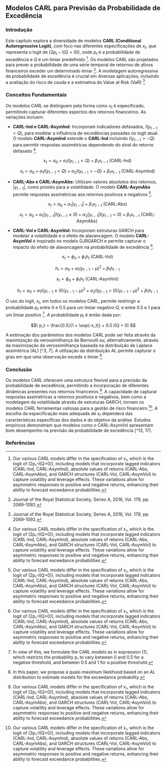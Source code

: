 ## Modelos CARL para Previsão da Probabilidade de Excedência

### Introdução

Este capítulo explora a diversidade de modelos **CARL (Conditional Autoregressive Logit)**, com foco nas diferentes especificações de $x_t$, que representa o logit de $(2p_t - I(Q>0))$, onde $p_t$ é a probabilidade de excedência e $Q$ é um limiar predefinido [^5]. Os modelos CARL são projetados para prever a probabilidade de uma série temporal de retornos de ativos financeiros exceder um determinado limiar [^1]. A modelagem autoregressiva da probabilidade de excedência é crucial em diversas aplicações, incluindo a avaliação do risco de cauda e a estimativa do Value at Risk (VaR) [^1].

### Conceitos Fundamentais

Os modelos CARL se distinguem pela forma como $x_t$ é especificado, permitindo capturar diferentes aspectos dos retornos financeiros. As variações incluem:

*   **CARL-Ind e CARL-AsymInd:** Incorporam indicadores defasados, $I(y_{t-1}<Q)$, para modelar a influência de excedências passadas no logit atual. O modelo **CARL-AsymInd** estende o **CARL-Ind** incluindo $I(y_{t-1}>-Q)$ para permitir respostas assimétricas dependendo do sinal do retorno defasado [^5].

    $$\
    x_t = \alpha_0 + \alpha_1 I(y_{t-1} < Q) + \beta_1 x_{t-1} \text{ (CARL-Ind)}
    $$

    $$\
    x_t = \alpha_0 + \alpha_1 I(y_{t-1} < Q) + \alpha_2 I(y_{t-1} > -Q) + \beta_1 x_{t-1} \text{ (CARL-AsymInd)}
    $$

*   **CARL-Abs e CARL-AsymAbs:** Utilizam valores absolutos dos retornos, $|y_{t-1}|$, como proxies para a volatilidade. O modelo **CARL-AsymAbs** permite respostas assimétricas aos retornos positivos e negativos [^5].

    $$\
    x_t = \alpha_0 + \alpha_1 |y_{t-1}| + \beta_1 x_{t-1} \text{ (CARL-Abs)}
    $$

    $$\
    x_t = \alpha_0 + \alpha_1 |y_{t-1}| I(y_{t-1} \geq 0) + \alpha_2 |y_{t-1}| I(y_{t-1} < 0) + \beta_1 x_{t-1} \text{ (CARL-AsymAbs)}
    $$

*   **CARL-Vol e CARL-AsymVol:** Incorporam estruturas GARCH para modelar a volatilidade e o efeito de alavancagem. O modelo **CARL-AsymVol** é inspirado no modelo GJRGARCH e permite capturar o impacto do efeito de alavancagem na probabilidade de excedência [^5].

    $$\
    x_t = \phi_0 + \phi_1 h_t \text{ (CARL-Vol)}
    $$

    $$\
    h_t = \alpha_0 + \alpha_1 (y_{t-1} - \mu)^2 + \beta_1 h_{t-1}
    $$

    $$\
    x_t = \phi_0 + \phi_1 h_t \text{ (CARL-AsymVol)}
    $$

    $$\
    h_t = \alpha_0 + \alpha_1 I(y_{t-1} \geq 0)(y_{t-1} - \mu)^2 + \alpha_2 I(y_{t-1} < 0)(y_{t-1} - \mu)^2 + \beta_1 h_{t-1}
    $$

O uso do logit, $x_t$, em todos os modelos CARL, permite restringir a probabilidade $p_t$ entre 0 e 0.5 para um limiar negativo $Q$, e entre 0.5 e 1 para um limiar positivo [^4]. A probabilidade $p_t$ é então dada por:

$$\
p_t = \frac{0.5}{1 + \exp(-x_t)} + 0.5 I(Q > 0)
$$

A estimação dos parâmetros dos modelos CARL pode ser feita através da maximização da verossimilhança de Bernoulli ou, alternativamente, através da maximização da verossimilhança baseada na distribuição de Laplace assimétrica (AL) [^3, 7]. A utilização da distribuição AL permite capturar o grau em que uma observação excede o limiar [^8].

### Conclusão

Os modelos CARL oferecem uma estrutura flexível para a previsão da probabilidade de excedência, permitindo a incorporação de diferentes dinâmicas presentes nos retornos financeiros [^5]. A capacidade de capturar respostas assimétricas a retornos positivos e negativos, bem como a modelagem da volatilidade através de estruturas GARCH, tornam os modelos CARL ferramentas valiosas para a gestão de risco financeiro [^5]. A escolha da especificação mais adequada de $x_t$ dependerá das características específicas dos dados e do objetivo da análise. Estudos empíricos demonstram que modelos como o CARL-AsymVol apresentam bom desempenho na previsão da probabilidade de excedência [^13, 17].

### Referências

[^1]: Journal of the Royal Statistical Society, Series A, 2016, Vol. 179, pp. 2069-1092.
[^3]: Section 2 discusses autoregressive models for exceedance probability prediction.
[^4]: In view of this, we formulate the CARL models as in expression (1), which restricts the probability p₁ to vary between 0 and 0.5 for a negative threshold, and between 0.5 and 1 for a positive threshold.
[^5]: Our various CARL models differ in the specification of x₁, which is the logit of (2p₁-I(Q>0)), including models that incorporate lagged indicators (CARL-Ind, CARL-AsymInd), absolute values of returns (CARL-Abs, CARL-AsymAbs), and GARCH structures (CARL-Vol, CARL-AsymVol) to capture volatility and leverage effects. These variations allow for asymmetric responses to positive and negative returns, enhancing their ability to forecast exceedance probabilities.
[^7]: Maximizing a Bernoulli likelihood is a standard approach to estimating a probabilistic model for a binary response variable.
[^8]: In this paper, we propose a quasi-maximum likelihood based on an AL distribution to estimate models for the exceedance probability.
[^13]: In Fig. 1, for Q=-2%, and for the first 2750 days of the S&P 500 series, we plot the exceedance probability estimates produced by GJRGARCH, and the CARL-AsymVol models.
[^17]: Table 4. For probability forecasts, Brier skill score averaged across the three stock indices.

<!-- END -->